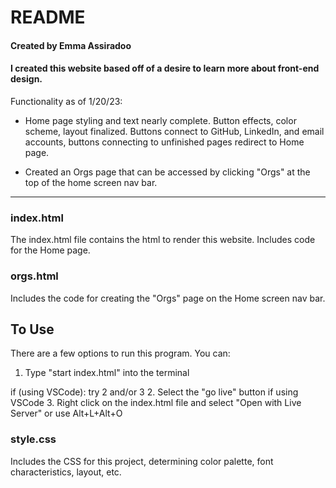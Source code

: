 # README

#### Created by Emma Assiradoo

#### I created this website based off of a desire to learn more about front-end design. 

Functionality as of 1/20/23:
 - Home page styling and text nearly complete. Button effects, color scheme, layout finalized. Buttons connect to GitHub, LinkedIn, and email accounts, buttons connecting to unfinished pages redirect to Home page.

 - Created an Orgs page that can be accessed by clicking "Orgs" at the 
 top of the home screen nav bar.

---

### index.html
The index.html file contains the html to render this website. Includes code for the Home page.

### orgs.html
Includes the code for creating the "Orgs" page on the Home screen nav bar.

## To Use

There are a few options to run this program. You can:
1. Type "start index.html" into the terminal

if (using VSCode):
    try 2 and/or 3
2. Select the "go live" button if using VSCode
3. Right click on the index.html file and select "Open with Live Server" or use Alt+L+Alt+O

### style.css
Includes the CSS for this project, determining color palette, font characteristics, layout, etc.